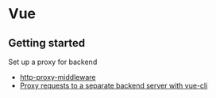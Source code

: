 # Vue

## Getting started

Set up a proxy for backend

- [http-proxy-middleware](https://github.com/chimurai/http-proxy-middleware)
- [Proxy requests to a separate backend server with vue-cli](https://stackoverflow.com/questions/40315451/proxy-requests-to-a-separate-backend-server-with-vue-cli)

